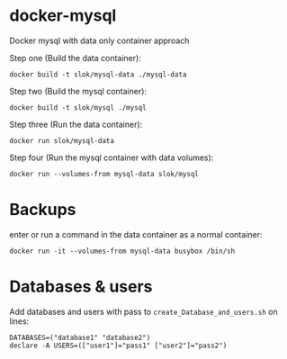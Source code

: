 docker-mysql
============

Docker mysql with data only container approach

Step one (Build the data container):

    docker build -t slok/mysql-data ./mysql-data

Step two (Build the mysql container):

    docker build -t slok/mysql ./mysql

Step three (Run the data container):

    docker run slok/mysql-data

Step four (Run the mysql container with data volumes):

    docker run --volumes-from mysql-data slok/mysql

# Backups

enter or run a command in the data container as a normal container:

    docker run -it --volumes-from mysql-data busybox /bin/sh

# Databases & users

Add databases and users with pass to ``create_Database_and_users.sh`` on lines:

    DATABASES=("database1" "database2")
    declare -A USERS=(["user1"]="pass1" ["user2"]="pass2")
